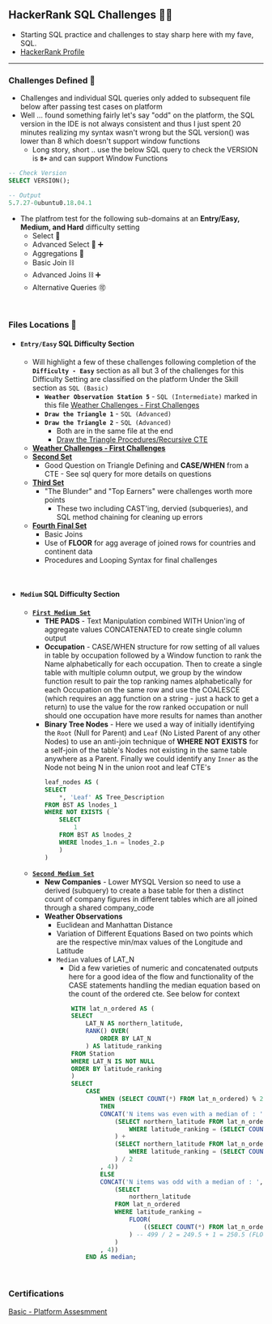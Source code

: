 ## HackerRank SQL Challenges 🧑‍💻
* Starting SQL practice and challenges to stay sharp here with my fave, SQL.
* [HackerRank Profile](https://www.hackerrank.com/craigtrupp8)

---

### **Challenges Defined** 🥇
* Challenges and individual SQL queries only added to subsequent file below after passing test cases on platform
* Well ... found something fairly let's say "odd" on the platform, the SQL version in the IDE is not always consistent and thus I just spent 20 minutes realizing my syntax wasn't wrong but the SQL version() was lower than 8 which doesn't support window functions
    - Long story, short .. use the below SQL query to check the VERSION is **`8+`** and can support Window Functions
```sql
-- Check Version
SELECT VERSION();

-- Output   
5.7.27-0ubuntu0.18.04.1 
```
* The platfrom test for the following sub-domains at an **Entry/Easy, Medium, and Hard** difficulty setting
    - Select 🎱
    - Advanced Select 🎱 :heavy_plus_sign:
    - Aggregations 🔢
    - Basic Join ⛓️
    - Advanced Joins ⛓️ ➕
    - Alternative Queries :accept:

<br>

### **Files Locations** 📁
* #### **`Entry/Easy` SQL Difficulty Section**
    - Will highlight a few of these challenges following completion of the **`Difficulty - Easy`** section as all but 3 of the challenges for this Difficulty Setting are classified on the platform Under the Skill section as `SQL (Basic)`
        - **`Weather Observation Station 5`** - `SQL (Intermediate)` marked in this file [Weather Challenges - First Challenges](/HackerRank/diff_easy/weather_chall_easy.sql)
        - **`Draw the Triangle 1`** - `SQL (Advanced)`
        - **`Draw the Triangle 2`** - `SQL (Advanced)`
            * Both are in the same file at the end 
            * [Draw the Triangle Procedures/Recursive CTE](/HackerRank/diff_easy/final_section_challs.sql)
    - **[Weather Challenges - First Challenges](/HackerRank/diff_easy/weather_chall_easy.sql)**
    - **[Second Set](/HackerRank/diff_easy/second_set.sql)**
        * Good Question on Triangle Defining and **CASE/WHEN** from a CTE - See sql query for more details on questions
    - **[Third Set](/HackerRank/diff_easy/third_file_measy.sql)**
        * "The Blunder" and "Top Earners" were challenges worth more points
            * These two including CAST'ing, dervied (subqueries), and SQL method chaining for cleaning up errors
    - **[Fourth Final Set](/HackerRank/diff_easy/final_section_challs.sql)**
        * Basic Joins
        * Use of **FLOOR** for agg average of joined rows for countries and continent data
        * Procedures and Looping Syntax for final challenges

<br>

* #### **`Medium` SQL Difficulty Section**
    * [**`First Medium Set`**](/HackerRank/diff_medium/first_medium_set.sql)
        - **THE PADS** - Text Manipulation combined WITH Union'ing of aggregate values CONCATENATED to create single column output
        - **Occupation** - CASE/WHEN structure for row setting of all values in table by occupation followed by a Window function to rank the Name alphabetically for each occupation. Then to create a single table with multiple column output, we group by the window function result to pair the top ranking names alphabetically for each Occupation on the same row and use the COALESCE (which requires an agg function on a string - just a hack to get a return) to use the value for the row ranked occupation or null should one occupation have more results for names than another
        - **Binary Tree Nodes** - Here we used a way of initially identifying the `Root` (Null for Parent) and `Leaf` (No Listed Parent of any other Nodes) to use an anti-join technique of **WHERE NOT EXISTS** for a self-join of the table's Nodes not existing in the same table anywhere as a Parent. Finally we could identify any `Inner` as the Node not being N in the union root and leaf CTE's
            ```sql
            leaf_nodes AS (
            SELECT
                *, 'Leaf' AS Tree_Description
            FROM BST AS lnodes_1
            WHERE NOT EXISTS (
                SELECT
                    1
                FROM BST AS lnodes_2
                WHERE lnodes_1.n = lnodes_2.p
                )
            )
            ```
    * [**`Second Medium Set`**](/HackerRank/diff_medium/second_medium_set.sql)
        - **New Companies** - Lower MYSQL Version so need to use a derived (subquery) to create a base table for then a distinct count of company figures in different tables which are all joined through a shared company_code
        - **Weather Observations**
            * Euclidean and Manhattan Distance 
            * Variation of Different Equations Based on two points which are the respective min/max values of the Longitude and Latitude 
            * `Median` values of LAT_N 
                - Did a few varieties of numeric and concatenated outputs here for a good idea of the flow and functionality of the CASE statements handling the median equation based on the count of the ordered cte. See below for context
                ```sql
                    WITH lat_n_ordered AS (
                    SELECT
                        LAT_N AS northern_latitude,
                        RANK() OVER(
                            ORDER BY LAT_N
                        ) AS latitude_ranking
                    FROM Station
                    WHERE LAT_N IS NOT NULL
                    ORDER BY latitude_ranking
                    )
                    SELECT
                        CASE 
                            WHEN (SELECT COUNT(*) FROM lat_n_ordered) % 2 = 0
                            THEN
                            CONCAT('N items was even with a median of : ' , ROUND(
                                (SELECT northern_latitude FROM lat_n_ordered
                                    WHERE latitude_ranking = (SELECT COUNT(*) FROM lat_n_ordered) / 2
                                ) + 
                                (SELECT northern_latitude FROM lat_n_ordered
                                    WHERE latitude_ranking = (SELECT COUNT(*) FROM lat_n_ordered) / 2 + 1
                                ) / 2
                            , 4))
                            ELSE
                            CONCAT('N items was odd with a median of : ', ROUND(
                                (SELECT 
                                    northern_latitude
                                FROM lat_n_ordered 
                                WHERE latitude_ranking = 
                                    FLOOR(
                                        ((SELECT COUNT(*) FROM lat_n_ordered) / 2) + 1
                                    ) -- 499 / 2 = 249.5 + 1 = 250.5 (FLOOR == 250)
                                )
                            , 4))
                        END AS median;
                ```
<br>

### **Certifications**
[Basic - Platform Assesmment](https://www.hackerrank.com/certificates/657e0d176ccc)
